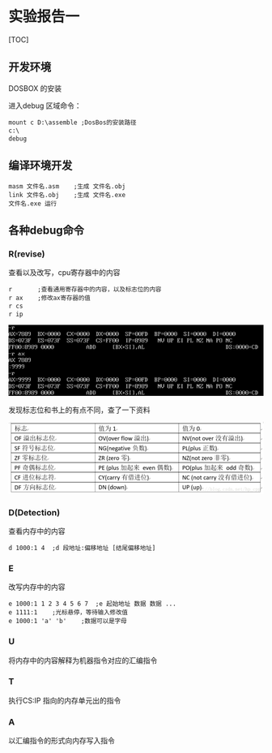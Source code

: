 # 实验报告一

[TOC]

## 开发环境

DOSBOX 的安装

进入debug 区域命令：

```assembly
mount c D:\assemble ;DosBos的安装路径
c:\
debug
```



## 编译环境开发

```assembly
masm 文件名.asm 	;生成 文件名.obj
link 文件名.obj	;生成 文件名.exe
文件名.exe 运行
```





## 各种debug命令

### R(revise)

查看以及改写，cpu寄存器中的内容

```assembly
r		;查看通用寄存器中的内容，以及标志位的内容
r ax	;修改ax寄存器的值
r cs
r ip
```

<img src="..\images\r_command.png" style="" />

发现标志位和书上的有点不同，查了一下资料

<img src="..\images\debug_flag.png" style="" />



### D(Detection)

查看内存中的内容

```assembly
d 1000:1 4	;d 段地址:偏移地址 [结尾偏移地址]
```

### E

改写内存中的内容

```assembly
e 1000:1 1 2 3 4 5 6 7	;e 起始地址 数据 数据 ...
e 1111:1	;光标悬停，等待输入修改值
e 1000:1 'a' 'b'	;数据可以是字母
```



### U

将内存中的内容解释为机器指令对应的汇编指令

### T

执行CS:IP 指向的内存单元出的指令

### A

以汇编指令的形式向内存写入指令





